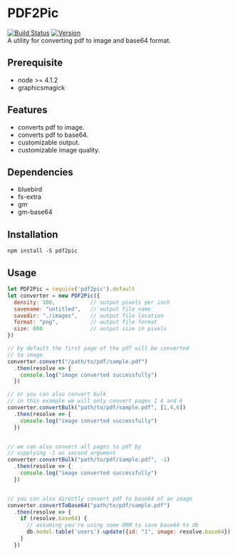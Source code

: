 # PDF2Pic  
[![Build Status](https://travis-ci.org/yakovmeister/pdf2image.svg?branch=1.0)](https://travis-ci.org/yakovmeister/pdf2image)
[![Version](https://img.shields.io/badge/version-1.2.6-blue.svg)](https://github.com/yakovmeister/pdf2image/tree/1.0)  
A utility for converting pdf to image and base64 format.  

## Prerequisite  
  
* node >= 4.1.2 
* graphicsmagick

## Features  
  
* converts pdf to image.  
* converts pdf to base64. 
* customizable output.  
* customizable image quality.  
  
## Dependencies
  
* bluebird  
* fs-extra  
* gm  
* gm-base64
  
## Installation  
  
```
npm install -S pdf2pic
```
  
## Usage  
  
```javascript
let PDF2Pic = require('pdf2pic').default
let converter = new PDF2Pic({
  density: 100,           // output pixels per inch
  savename: "untitled",   // output file name
  savedir: "./images",    // output file location
  format: "png",          // output file format
  size: 600               // output size in pixels
})

// by default the first page of the pdf will be converted
// to image
converter.convert("/path/to/pdf/sample.pdf")
  .then(resolve => {
    console.log("image converted successfully")
  })

// or you can also convert bulk
// in this example we will only convert pages 1 4 and 6
converter.convertBulk("path/to/pdf/sample.pdf", [1,4,6])
  .then(resolve => {
    console.log("image converted successfully")
  })


// we can also convert all pages to pdf by
// supplying -1 as second argument
converter.convertBulk("path/to/pdf/sample.pdf", -1)
  .then(resolve => {
    console.log("image converted successfully")
  })


// you can also directly convert pdf to base64 of an image
converter.convertToBase64("path/to/pdf/sample.pdf")
  .then(resolve => {
    if (resolve.base64) {
      // assuming you're using some ORM to save base64 to db
      db.model.table('users').update({id: "1", image: resolve.base64})
    }
  })
```  
